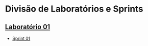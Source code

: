 # Divisão de Laboratórios e Sprints

## [Laboratório 01](Lab01)
 - [Sprint 01](../Laboratórios/Lab01/Lab01S01/)


